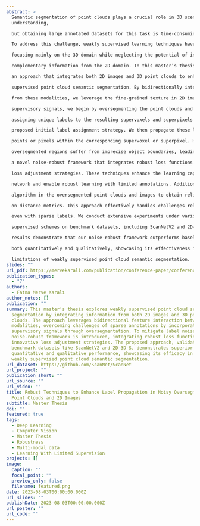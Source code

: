```yaml
---
abstract: >
  Semantic segmentation of point clouds plays a crucial role in 3D scene
  understanding,

  but obtaining large annotated datasets for this task is time-consuming and error-prone.

  To address this challenge, weakly supervised learning techniques have been explored,

  focusing mainly on the 3D domain while neglecting the potential of incorporating

  complementary information from the 2D domain. In this master’s thesis, we adopt

  an approach that integrates both 2D images and 3D point clouds to enhance weakly

  supervised point cloud semantic segmentation. By bidirectionally interacting features

  from these modalities, we leverage the fine-grained texture in 2D images and the geometric information in 3D point clouds to benefit each other. To incorporate additional

  supervisory signals, we begin by oversegmenting the point clouds and images and

  assigning unique labels to the resulting supervoxels and superpixels based on our

  proposed initial label assignment strategy. We then propagate these labels to unlabeled

  points or pixels within the corresponding supervoxel or superpixel. However, the

  oversegmented regions suffer from imprecise object boundaries, leading to inaccuracies in the propagated labels and label noise. To address this issue, we introduce

  a novel noise-robust framework that integrates robust loss functions and innovative

  loss adjustment strategies. These techniques enhance the learning capacity of the

  network and enable robust learning with limited annotations. Additionally, we incorporate multi-modality and develop a novel point/pixel-wise confidence calculation

  algorithm in the oversegmented point clouds and images to obtain reliable labels based

  on distance metrics. This approach effectively handles challenges related to ambiguous object boundaries and significantly improves the robustness of the framework

  even with sparse labels. We conduct extensive experiments under various weakly

  supervised schemes on benchmark datasets, including ScanNetV2 and 2D-3D-S. The

  results demonstrate that our noise-robust framework outperforms baseline methods

  both quantitatively and qualitatively, showcasing its effectiveness in addressing the

  limitations of weakly supervised point cloud semantic segmentation.
slides: ""
url_pdf: https://mervekarali.com/publication/conference-paper/conference-paper.pdf
publication_types:
  - "7"
authors:
  - Fatma Merve Karalı
author_notes: []
publication: ""
summary: This master's thesis explores weakly supervised point cloud semantic
  segmentation by integrating information from both 2D images and 3D point
  clouds. The approach leverages bidirectional feature interaction between
  modalities, overcoming challenges of sparse annotations by incorporating
  supervisory signals through oversegmentation. To mitigate label noise, a novel
  noise-robust framework is introduced, integrating robust loss functions and
  innovative loss adjustment strategies. The proposed approach, validated on
  benchmark datasets like ScanNetV2 and 2D-3D-S, demonstrates superior
  quantitative and qualitative performance, showcasing its efficacy in enhancing
  weakly supervised point cloud semantic segmentation.
url_dataset: https://github.com/ScanNet/ScanNet
url_project: ""
publication_short: ""
url_source: ""
url_video: ""
title: Robust Techniques to Enhance Label Propagation in Noisy Oversegmented
  Point Clouds and 2D Images
subtitle: Master Thesis
doi: ""
featured: true
tags:
  - Deep Learning
  - Computer Vision
  - Master Thesis
  - Robustness
  - Multi-modal data
  - Learning With Limited Supervision
projects: []
image:
  caption: ""
  focal_point: ""
  preview_only: false
  filename: featured.png
date: 2023-08-03T00:00:00.000Z
url_slides: ""
publishDate: 2023-08-03T00:00:00.000Z
url_poster: ""
url_code: ""
---
```

